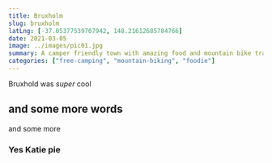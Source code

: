 ```yaml
---
title: Bruxholm
slug: bruxholm
latLng: [-37.05377539707942, 148.21612685784766]
date: 2021-03-05
image: ../images/pic01.jpg
summary: A camper friendly town with amazing food and mountain bike trails
categories: ["free-camping", "mountain-biking", "foodie"]
---
```


Bruxhold was *super* cool

## and some more words

and some more

### Yes Katie pie
